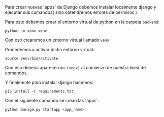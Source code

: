 Para crear nuevas 'apps' de Django debemos instalar localmente django y ejecutar sus comandos( sino obtendremos errores de permisos )

Para esto debemos crear el entorno virtual de python en la carpeta `backend`:

`python -m venv venv`

Con eso crearemos un entorno virtual llamado `venv`

Procedemos a activar dicho entorno virtual:

`source venv/bin/activate` 

Con eso deberia aparecernos `(venv)` al comienzo de nuestra linea de comandos.

Y finalmente para instalar django hacemos:

`pip install -r requirements.txt`

Con el siguiente comando se crean las 'apps':

`python manage.py startapp <app_name>`